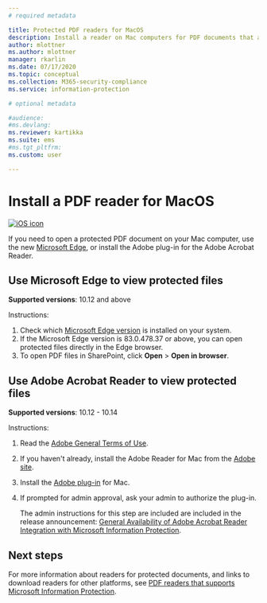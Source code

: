 ```yaml
---
# required metadata

title: Protected PDF readers for MacOS
description: Install a reader on Mac computers for PDF documents that are labeled for classification and protection
author: mlottner
ms.author: mlottner
manager: rkarlin
ms.date: 07/17/2020
ms.topic: conceptual
ms.collection: M365-security-compliance
ms.service: information-protection

# optional metadata

#audience:
#ms.devlang:
ms.reviewer: kartikka
ms.suite: ems
#ms.tgt_pltfrm:
ms.custom: user

---
```


# Install a PDF reader for MacOS

[![iOS icon](../media/develop/ios-icon.png)](https://go.microsoft.com/fwlink/?linkid=2050049)

If you need to open a protected PDF document on your Mac computer, use the new [Microsoft Edge](https://www.microsoft.com/edge?form=MY01BL&OCID=MY01BL), or install the Adobe plug-in for the Adobe Acrobat Reader.

## Use Microsoft Edge to view protected files

**Supported versions**: 10.12 and above

Instructions: 

1. Check which [Microsoft Edge version](https://support.microsoft.com/help/4027011/microsoft-edge-find-out-which-version-you-have) is installed on your system. 
1. If the Microsoft Edge version is 83.0.478.37 or above, you can open protected files directly in the Edge browser. 
1. To open PDF files in SharePoint, click **Open** > **Open in browser**. 

## Use Adobe Acrobat Reader to view protected files

**Supported versions**: 10.12 - 10.14

Instructions:

1. Read the [Adobe General Terms of Use](https://www.adobe.com/legal/terms.html).

2. If you haven't already, install the Adobe Reader for Mac from the [Adobe site](https://www.adobe.com/).

3. Install the [Adobe plug-in](https://go.microsoft.com/fwlink/?linkid=2050049) for Mac.

4. If prompted for admin approval, ask your admin to authorize the plug-in.
    
    The admin instructions for this step are included are included in the release announcement: [General Availability of Adobe Acrobat Reader Integration with Microsoft Information Protection](https://techcommunity.microsoft.com/t5/Azure-Information-Protection/General-Availability-of-Adobe-Acrobat-Reader-integration-with/ba-p/298396).

## Next steps

For more information about readers for protected documents, and links to download readers for other platforms, see [PDF readers that supports Microsoft Information Protection](protected-pdf-readers.md).

